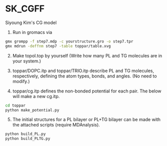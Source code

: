 # SK_CGFF
Siyoung Kim's CG model

1. Run in gromacs via
``` bash
gmx grompp -f step7.mdp -c yourstructure.gro -o step7.tpr
gmx mdrun -deffnm step7 -table toppar/table.xvg
```


2. Make topol.top by yourself (Write how many PL and TG molecules are in your system.)



3. toppar/DOPC.itp and toppar/TRIO.itp describe PL and TG molecules, respectively, defining the atom types, bonds, and angles. (No need to modify.)



4. toppar/cg.itp defines the non-bonded potential for each pair. The below will make a new cg.itp.
``` bash
cd toppar
python make_potential.py
```


5. The initial structures for a PL bilayer or PL+TG bilayer can be made with the attached scripts (require MDAnalysis).
``` bash
python build_PL.py
python build_PLTG.py
```
